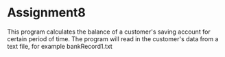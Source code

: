 # Assignment8
This program calculates the balance of a customer's saving account for certain period of time. The program will read in the customer's data from a text file, for example bankRecord1.txt
